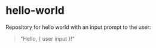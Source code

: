 # hello-world
Repository for hello world with an input prompt to the user:
> "Hello, { user input }!"
